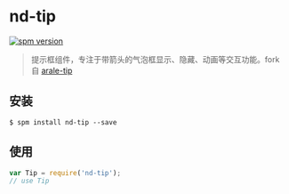 # nd-tip

[![spm version](http://spmjs.io/badge/nd-tip)](http://spmjs.io/package/nd-tip)

> 提示框组件，专注于带箭头的气泡框显示、隐藏、动画等交互功能。fork 自 [arale-tip](https://github.com/aralejs/tip)

## 安装

```
$ spm install nd-tip --save
```

## 使用

```js
var Tip = require('nd-tip');
// use Tip
```
